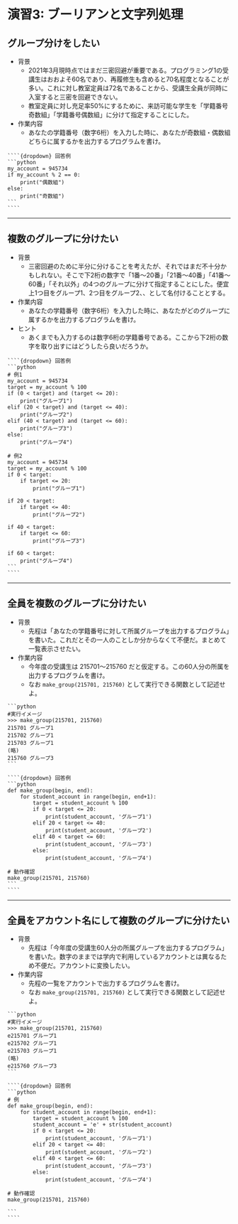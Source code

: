 # 演習3: ブーリアンと文字列処理

## グループ分けをしたい
- 背景
  - 2021年3月現時点ではまだ三密回避が重要である。プログラミング1の受講生はおおよそ60名であり、再履修生も含めると70名程度となることが多い。これに対し教室定員は72名であることから、受講生全員が同時に入室すると三密を回避できない。
  - 教室定員に対し充足率50%にするために、来訪可能な学生を「学籍番号奇数組」「学籍番号偶数組」に分けて指定することにした。
- 作業内容
  - あなたの学籍番号（数字6桁）を入力した時に、あなたが奇数組・偶数組どちらに属するかを出力するプログラムを書け。

`````{admonition} 補足
````{dropdown} 回答例
```python
my_account = 945734
if my_account % 2 == 0:
    print("偶数組")
else:
    print("奇数組")
```
````
`````

---
## 複数のグループに分けたい
- 背景
  - 三密回避のために半分に分けることを考えたが、それではまだ不十分かもしれない。そこで下2桁の数字で「1番〜20番」「21番〜40番」「41番〜60番」「それ以外」の4つのグループに分けて指定することにした。便宜上1つ目をグループ1、2つ目をグループ2、、として名付けることとする。
- 作業内容
  - あなたの学籍番号（数字6桁）を入力した時に、あなたがどのグループに属するかを出力するプログラムを書け。
- ヒント
  - あくまでも入力するのは数字6桁の学籍番号である。ここから下2桁の数字を取り出すにはどうしたら良いだろうか。

`````{admonition} 補足
````{dropdown} 回答例
```python
# 例1
my_account = 945734
target = my_account % 100
if (0 < target) and (target <= 20):
    print("グループ1")
elif (20 < target) and (target <= 40):
    print("グループ2")
elif (40 < target) and (target <= 60):
    print("グループ3")
else:
    print("グループ4")

# 例2
my_account = 945734
target = my_account % 100
if 0 < target:
    if target <= 20:
        print("グループ1")

if 20 < target:
    if target <= 40:
        print("グループ2")

if 40 < target:
    if target <= 60:
        print("グループ3")

if 60 < target:
    print("グループ4")
```
````
`````

---
## 全員を複数のグループに分けたい
- 背景
  - 先程は「あなたの学籍番号に対して所属グループを出力するプログラム」を書いた。これだとその一人のことしか分からなくて不便だ。まとめて一覧表示させたい。
- 作業内容
  - 今年度の受講生は 215701〜215760 だと仮定する。この60人分の所属を出力するプログラムを書け。
  - なお ``make_group(215701, 215760)`` として実行できる関数として記述せよ。

`````{admonition} 補足
```python
#実行イメージ
>>> make_group(215701, 215760)
215701 グループ1
215702 グループ1
215703 グループ1
(略)
215760 グループ3
```

````{dropdown} 回答例
```python
def make_group(begin, end):
    for student_account in range(begin, end+1):
        target = student_account % 100
        if 0 < target <= 20:
            print(student_account, 'グループ1')
        elif 20 < target <= 40:
            print(student_account, 'グループ2')
        elif 40 < target <= 60:
            print(student_account, 'グループ3')
        else:
            print(student_account, 'グループ4')

# 動作確認
make_group(215701, 215760)
```
````
`````

---
## 全員をアカウント名にして複数のグループに分けたい
- 背景
  - 先程は「今年度の受講生60人分の所属グループを出力するプログラム」を書いた。数字のままでは学内で利用しているアカウントとは異なるため不便だ。アカウントに変換したい。
- 作業内容
  - 先程の一覧をアカウントで出力するプログラムを書け。
  - なお ``make_group(215701, 215760)`` として実行できる関数として記述せよ。

`````{admonition} 補足
```python
#実行イメージ
>>> make_group(215701, 215760)
e215701 グループ1
e215702 グループ1
e215703 グループ1
(略)
e215760 グループ3
```

````{dropdown} 回答例
```python
# 例
def make_group(begin, end):
    for student_account in range(begin, end+1):
        target = student_account % 100
        student_account = 'e' + str(student_account)
        if 0 < target <= 20:
            print(student_account, 'グループ1')
        elif 20 < target <= 40:
            print(student_account, 'グループ2')
        elif 40 < target <= 60:
            print(student_account, 'グループ3')
        else:
            print(student_account, 'グループ4')

# 動作確認
make_group(215701, 215760)

```
````
`````
